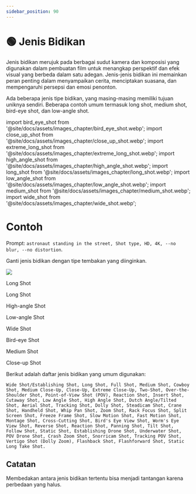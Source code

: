 ```yaml
---
sidebar_position: 90
---
```


# 🟢 Jenis Bidikan
Jenis bidikan merujuk pada berbagai sudut kamera dan komposisi yang digunakan dalam pembuatan film untuk menangkap perspektif dan efek visual yang berbeda dalam satu adegan. Jenis-jenis bidikan ini memainkan peran penting dalam menyampaikan cerita, menciptakan suasana, dan mempengaruhi persepsi dan emosi penonton.

Ada beberapa jenis tipe bidikan, yang masing-masing memiliki tujuan uniknya sendiri. Beberapa contoh umum termasuk long shot, medium shot, bird-eye shot, dan low-angle shot.

import bird_eye_shot from '@site/docs/assets/images_chapter/bird_eye_shot.webp';
import close_up_shot from '@site/docs/assets/images_chapter/close_up_shot.webp';
import extreme_long_shot from '@site/docs/assets/images_chapter/extreme_long_shot.webp';
import high_angle_shot from '@site/docs/assets/images_chapter/high_angle_shot.webp';
import long_shot from '@site/docs/assets/images_chapter/long_shot.webp';
import low_angle_shot from '@site/docs/assets/images_chapter/low_angle_shot.webp';
import medium_shot from '@site/docs/assets/images_chapter/medium_shot.webp';
import wide_shot from '@site/docs/assets/images_chapter/wide_shot.webp';

# Contoh

Prompt: `astronaut standing in the street, Shot type, HD, 4K, --no blur, --no distortion`.

Ganti jenis bidikan dengan tipe tembakan yang diinginkan.

<div>
  <div style={{ display: 'flex', justifyContent: 'center', marginBottom: '40px' }}>
    <div style={{ textAlign: 'center' }}>
      <img src={extreme_long_shot} style={{ width: '250px' }}/>
      <p>Long Shot</p>
    </div>
    <div style={{ textAlign: 'center' }}>
      <LazyLoadImage src={long_shot} style={{ width: '250px' }} />
      <p>Long Shot</p>
    </div>
    <div style={{ textAlign: 'center' }}>
      <LazyLoadImage src={high_angle_shot} style={{ width: '250px' }} />
      <p>High-angle Shot</p>
    </div>
    <div style={{ textAlign: 'center' }}>
      <LazyLoadImage src={low_angle_shot} style={{ width: '250px' }} />
      <p>Low-angle Shot</p>
    </div>
  </div>
  <div style={{ display: 'flex', justifyContent: 'center' }}>
    <div style={{ textAlign: 'center' }}>
      <LazyLoadImage src={wide_shot} style={{ width: '250px' }} />
      <p>Wide Shot</p>
    </div>
    <div style={{ textAlign: 'center' }}>
      <LazyLoadImage src={bird_eye_shot} style={{ width: '250px' }} />
      <p>Bird-eye Shot</p>
    </div>
    <div style={{ textAlign: 'center' }}>
      <LazyLoadImage src={medium_shot} style={{ width: '250px' }} />
      <p>Medium Shot</p>
    </div>
    <div style={{ textAlign: 'center' }}>
      <LazyLoadImage src={close_up_shot} style={{ width: '250px' }} />
      <p>Close-up Shot</p>
    </div>
  </div>
</div>

Berikut adalah daftar jenis bidikan yang umum digunakan:
```text
Wide Shot/Establishing Shot, Long Shot, Full Shot, Medium Shot, Cowboy Shot, Medium Close-Up, Close-Up, Extreme Close-Up, Two-Shot, Over-the-Shoulder Shot, Point-of-View Shot (POV), Reaction Shot, Insert Shot, Cutaway Shot, Low Angle Shot, High Angle Shot, Dutch Angle/Tilted Shot, Aerial Shot, Tracking Shot, Dolly Shot, Steadicam Shot, Crane Shot, Handheld Shot, Whip Pan Shot, Zoom Shot, Rack Focus Shot, Split Screen Shot, Freeze Frame Shot, Slow Motion Shot, Fast Motion Shot, Montage Shot, Cross-Cutting Shot, Bird's Eye View Shot, Worm's Eye View Shot, Reverse Shot, Reaction Shot, Panning Shot, Tilt Shot, Follow Shot, Static Shot, Establishing Drone Shot, Underwater Shot, POV Drone Shot, Crash Zoom Shot, Snorricam Shot, Tracking POV Shot, Vertigo Shot (Dolly Zoom), Flashback Shot, Flashforward Shot, Static Long Take Shot.
```

## Catatan

Membedakan antara jenis bidikan tertentu bisa menjadi tantangan karena perbedaan yang halus.
